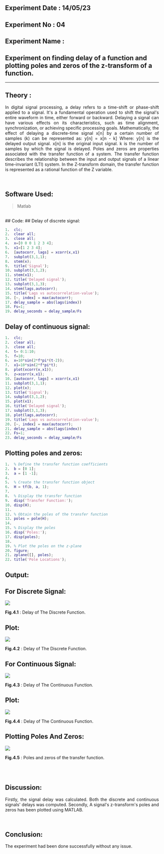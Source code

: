 ## Experiment Date : 14/05/23

## Experiment No : 04

## Experiment Name :

## Experiment on finding delay of a function and plotting poles and zeros of the z-transform of a function.

---

## Theory :

<p align='justify'>
In digital signal processing, a delay refers to a time-shift or phase-shift applied to a signal. It's a fundamental operation used to shift the signal's entire waveform in time, either forward or backward. Delaying a signal can have various effects on its characteristics, such as time alignment, synchronization, or achieving specific processing goals. Mathematically, the effect of delaying a discrete-time signal x[n] by a certain number of samples (k) can be represented as:
y[n] = x[n - k]
Where:
y[n] is the delayed output signal.
x[n] is the original input signal.
k is the number of samples by which the signal is delayed.
Poles and zeros are properties associated with the transfer function of a system. The transfer function describes the relationship between the input and output signals of a linear time-invariant (LTI) system. In the Z-transform domain, the transfer function is represented as a rational function of the Z variable.

</p>

<br>

## Software Used:

> Matlab

</br>
## Code: 
## Delay of discrete signal:

```matlab
1.	clc;
2.	clear all;
3.	close all;
4.	x=[0 0 0 1 2 3 4];
5.	x1=[1 2 3 4];
6.	[autocorr, lags] = xcorr(x,x1)
7.	subplot(3,1,1);
8.	stem(x);
9.	title('Signal');
10.	subplot(3,1,2);
11.	stem(x1);
12.	title('Delayed signal');
13.	subplot(3,1,3);
14.	stem(lags,autocorr);
15.	title('Lags vs autocorrelation-value');
16.	[~, index] = max(autocorr);
17.	delay_sample = abs(lags(index))
18.	Fs=1;
19.	delay_seconds = delay_sample/Fs


```

## Delay of continuous signal:

```matlab
1.	clc;
2.	clear all;
3.	close all;
4.	t= 0:1:10;
5.	f=10;
6.	x=10*sin(2*f*pi*(t-2));
7.	x1=10*sin(2*f*pi*t);
8.	plot(xcorr(x,x1));
9.	z=xcorr(x,x1);
10.	[autocorr, lags] = xcorr(x,x1)
11.	subplot(3,1,1);
12.	plot(x);
13.	title('Signal');
14.	subplot(3,1,2);
15.	plot(x1);
16.	title('Delayed signal');
17.	subplot(3,1,3);
18.	plot(lags,autocorr);
19.	title('Lags vs autocorrelation-value');
20.	[~, index] = max(autocorr);
21.	delay_sample = abs(lags(index))
22.	Fs=1;
23.	delay_seconds = delay_sample/Fs


```

## Plotting poles and zeros:
```matlab
1.	% Define the transfer function coefficients
2.	b = [0 1];
3.	a = [1 -1];
4.	 
5.	% Create the transfer function object
6.	H = tf(b, a, 1);
7.	 
8.	% Display the transfer function
9.	disp('Transfer Function:');
10.	disp(H);
11.	 
12.	% Obtain the poles of the transfer function
13.	poles = pole(H);
14.	 
15.	% Display the poles
16.	disp('Poles:');
17.	disp(poles);
18.	 
19.	% Plot the poles on the z-plane
20.	figure;
21.	zplane([], poles);
22.	title('Pole Locations');


```

## Output:
## For Discrete Signal:

![](plots/exp4pic1.PNG)

**Fig.4.1** : Delay of The Discrete Function.

## Plot:
![](plots/exp4pic2.PNG)

**Fig.4.2** : Delay of The Discrete Function.

## For Continuous Signal:
![](plots/exp4pic3.PNG)

**Fig.4.3** : Delay of The Continuous Function.

## Plot:
![](plots/exp4pic4.PNG)

**Fig.4.4** : Delay of The Continuous Function.

## Plotting Poles And Zeros:
![](plots/exp4pic5.PNG)

**Fig.4.5** : Poles and zeros of the transfer function.

</br>
</br>

## Discussion:

<div align='justify'>

Firstly, the signal delay was calculated. Both the discrete and continuous signals' delays was computed. Secondly, A signal's z-transform's poles and zeros has been plotted using MATLAB. 

</div>

</br>

## Conclusion:

<div align='justify'>

The experiment had been done successfully without any issue.

</div>